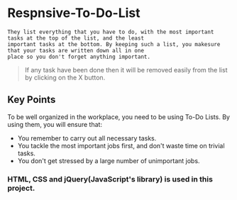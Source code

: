 # Respnsive-To-Do-List
```
They list everything that you have to do, with the most important tasks at the top of the list, and the least 
important tasks at the bottom. By keeping such a list, you makesure that your tasks are written down all in one 
place so you don't forget anything important. 
```
> If any task have been done then it will be removed easily from the list by clicking on the X button.

## Key Points
To be well organized in the workplace, you need to be using To-Do Lists. By using them, you will ensure that:
* You remember to carry out all necessary tasks.
* You tackle the most important jobs first, and don't waste time on trivial tasks.
* You don't get stressed by a large number of unimportant jobs.

### HTML, CSS and jQuery(JavaScript's library) is used in this project.
